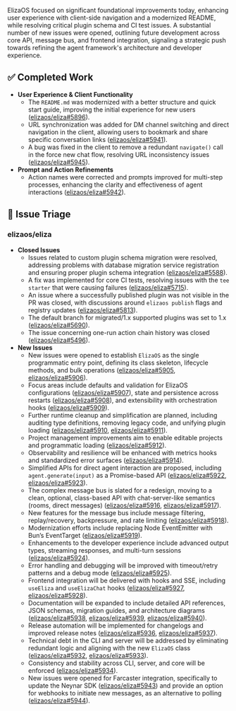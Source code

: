 ElizaOS focused on significant foundational improvements today, enhancing user experience with client-side navigation and a modernized README, while resolving critical plugin schema and CI test issues. A substantial number of new issues were opened, outlining future development across core API, message bus, and frontend integration, signaling a strategic push towards refining the agent framework's architecture and developer experience.

## ✅ Completed Work
*   **User Experience & Client Functionality**
    *   The `README.md` was modernized with a better structure and quick start guide, improving the initial experience for new users ([elizaos/eliza#5896](https://github.com/elizaos/eliza/pull/5896)).
    *   URL synchronization was added for DM channel switching and direct navigation in the client, allowing users to bookmark and share specific conversation links ([elizaos/eliza#5941](https://github.com/elizaos/eliza/pull/5941)).
    *   A bug was fixed in the client to remove a redundant `navigate()` call in the force new chat flow, resolving URL inconsistency issues ([elizaos/eliza#5945](https://github.com/elizaos/eliza/pull/5945)).
*   **Prompt and Action Refinements**
    *   Action names were corrected and prompts improved for multi-step processes, enhancing the clarity and effectiveness of agent interactions ([elizaos/eliza#5942](https://github.com/elizaos/eliza/pull/5942)).

## 🐞 Issue Triage
### elizaos/eliza
*   **Closed Issues**
    *   Issues related to custom plugin schema migration were resolved, addressing problems with database migration service registration and ensuring proper plugin schema integration ([elizaos/eliza#5588](https://github.com/elizaos/eliza/issues/5588)).
    *   A fix was implemented for core CI tests, resolving issues with the `tee starter` that were causing failures ([elizaos/eliza#5715](https://github.com/elizaos/eliza/issues/5715)).
    *   An issue where a successfully published plugin was not visible in the PR was closed, with discussions around `elizaos publish` flags and registry updates ([elizaos/eliza#5813](https://github.com/elizaos/eliza/issues/5813)).
    *   The default branch for migrated/1.x supported plugins was set to 1.x ([elizaos/eliza#5690](https://github.com/elizaos/eliza/issues/5690)).
    *   The issue concerning one-run action chain history was closed ([elizaos/eliza#5496](https://github.com/elizaos/eliza/issues/5496)).
*   **New Issues**
    *   New issues were opened to establish `ElizaOS` as the single programmatic entry point, defining its class skeleton, lifecycle methods, and bulk operations ([elizaos/eliza#5905](https://github.com/elizaos/eliza/issues/5905), [elizaos/eliza#5906](https://github.com/elizaos/eliza/issues/5906)).
    *   Focus areas include defaults and validation for ElizaOS configurations ([elizaos/eliza#5907](https://github.com/elizaos/eliza/issues/5907)), state and persistence across restarts ([elizaos/eliza#5908](https://github.com/elizaos/eliza/issues/5908)), and extensibility with orchestration hooks ([elizaos/eliza#5909](https://github.com/elizaos/eliza/issues/5909)).
    *   Further runtime cleanup and simplification are planned, including auditing type definitions, removing legacy code, and unifying plugin loading ([elizaos/eliza#5910](https://github.com/elizaos/eliza/issues/5910), [elizaos/eliza#5911](https://github.com/elizaos/eliza/issues/5911)).
    *   Project management improvements aim to enable editable projects and programmatic loading ([elizaos/eliza#5912](https://github.com/elizaos/eliza/issues/5912)).
    *   Observability and resilience will be enhanced with metrics hooks and standardized error surfaces ([elizaos/eliza#5914](https://github.com/elizaos/eliza/issues/5914)).
    *   Simplified APIs for direct agent interaction are proposed, including `agent.generate(input)` as a Promise-based API ([elizaos/eliza#5922](https://github.com/elizaos/eliza/issues/5922), [elizaos/eliza#5923](https://github.com/elizaos/eliza/issues/5923)).
    *   The complex message bus is slated for a redesign, moving to a clean, optional, class-based API with chat-server-like semantics (rooms, direct messages) ([elizaos/eliza#5916](https://github.com/elizaos/eliza/issues/5916), [elizaos/eliza#5917](https://github.com/elizaos/eliza/issues/5917)).
    *   New features for the message bus include message filtering, replay/recovery, backpressure, and rate limiting ([elizaos/eliza#5918](https://github.com/elizaos/eliza/issues/5918)).
    *   Modernization efforts include replacing Node EventEmitter with Bun’s EventTarget ([elizaos/eliza#5919](https://github.com/elizaos/eliza/issues/5919)).
    *   Enhancements to the developer experience include advanced output types, streaming responses, and multi-turn sessions ([elizaos/eliza#5924](https://github.com/elizaos/eliza/issues/5924)).
    *   Error handling and debugging will be improved with timeout/retry patterns and a debug mode ([elizaos/eliza#5925](https://github.com/elizaos/eliza/issues/5925)).
    *   Frontend integration will be delivered with hooks and SSE, including `useEliza` and `useElizaChat` hooks ([elizaos/eliza#5927](https://github.com/elizaos/eliza/issues/5927), [elizaos/eliza#5928](https://github.com/elizaos/eliza/issues/5928)).
    *   Documentation will be expanded to include detailed API references, JSON schemas, migration guides, and architecture diagrams ([elizaos/eliza#5938](https://github.com/elizaos/eliza/issues/5938), [elizaos/eliza#5939](https://github.com/elizaos/eliza/issues/5939), [elizaos/eliza#5940](https://github.com/elizaos/eliza/issues/5940)).
    *   Release automation will be implemented for changelogs and improved release notes ([elizaos/eliza#5936](https://github.com/elizaos/eliza/issues/5936), [elizaos/eliza#5937](https://github.com/elizaos/eliza/issues/5937)).
    *   Technical debt in the CLI and server will be addressed by eliminating redundant logic and aligning with the new `ElizaOS` class ([elizaos/eliza#5932](https://github.com/elizaos/eliza/issues/5932), [elizaos/eliza#5933](https://github.com/elizaos/eliza/issues/5933)).
    *   Consistency and stability across CLI, server, and core will be enforced ([elizaos/eliza#5934](https://github.com/elizaos/eliza/issues/5934)).
    *   New issues were opened for Farcaster integration, specifically to update the Neynar SDK ([elizaos/eliza#5943](https://github.com/elizaos/eliza/issues/5943)) and provide an option for webhooks to initiate new messages, as an alternative to polling ([elizaos/eliza#5944](https://github.com/elizaos/eliza/issues/5944)).